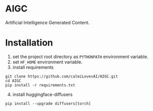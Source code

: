 # AIGC
Artificial Intelligence Generated Content.


# Installation
1. set the project root directory as `PYTHONPATH` environment variable.
2. set `HF_HOME` environment variable.
3. install requirements
```commandline
git clone https://github.com/calmiLovesAI/AIGC.git
cd AIGC
pip install -r requirements.txt
```
4. install huggingface-diffusers
```commandline
pip install --upgrade diffusers[torch]
```